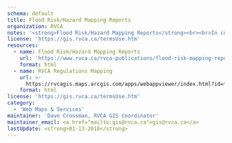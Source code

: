 ```yaml
---
schema: default
title: Flood Risk/Hazard Mapping Reports
organization: RVCA
notes: '<strong>Flood Risk/Hazard Mapping Reports</strong><br><br>In cooperation with local municipalities and the province, the RVCA identifies, studies and maps natural hazard areas along local rivers, lakes, streams and wetlands. Natural hazard areas include floodplains, unstable slopes. Natural features such as wetlands are also mapped. In the past, these maps were called flood risk maps.'
license: 'https://gis.rvca.ca/termsUse.htm'
resources:
  - name: Flood Risk/Hazard Mapping Reports
    url: 'https://www.rvca.ca/rvca-publications/flood-risk-mapping-report'
    format: html
  - name: RVCA Regulations Mapping
    url: >-
      https://rvcagis.maps.arcgis.com/apps/webappviewer/index.html?id=fd54fe0962284dc0a63deabc8357bb25
    format: html
license: 'https://gis.rvca.ca/termsUse.htm'
category:
  - 'Web Maps & Services'
maintainer: 'Dave Crossman, RVCA GIS Coordinator'
maintainer_email: <a href="mailto:gis@rvca.ca">gis@rvca.ca</a>
lastUpdate: <strong>01-13-2018</strong>
---
```

